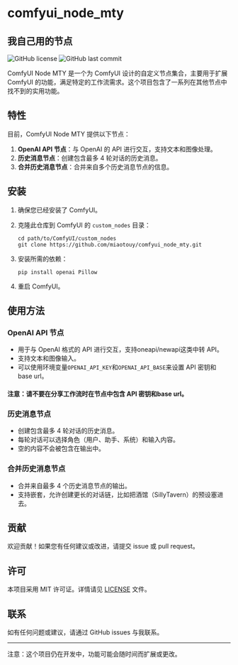 # comfyui_node_mty

## 我自己用的节点


![GitHub license](https://img.shields.io/github/license/miaotouy/comfyui_node_mty)
![GitHub last commit](https://img.shields.io/github/last-commit/miaotouy/comfyui_node_mty)

ComfyUI Node MTY 是一个为 ComfyUI 设计的自定义节点集合，主要用于扩展 ComfyUI 的功能，满足特定的工作流需求。这个项目包含了一系列在其他节点中找不到的实用功能。

## 特性

目前，ComfyUI Node MTY 提供以下节点：

1. **OpenAI API 节点**：与 OpenAI 的 API 进行交互，支持文本和图像处理。
2. **历史消息节点**：创建包含最多 4 轮对话的历史消息。
3. **合并历史消息节点**：合并来自多个历史消息节点的信息。

## 安装

1. 确保您已经安装了 ComfyUI。
2. 克隆此仓库到 ComfyUI 的 `custom_nodes` 目录：

   ```
   cd path/to/ComfyUI/custom_nodes
   git clone https://github.com/miaotouy/comfyui_node_mty.git
   ```

3. 安装所需的依赖：

   ```
   pip install openai Pillow
   ```

4. 重启 ComfyUI。

## 使用方法

### OpenAI API 节点

- 用于与 OpenAI 格式的 API 进行交互，支持oneapi/newapi这类中转 API。
- 支持文本和图像输入。
- 可以使用环境变量`OPENAI_API_KEY`和`OPENAI_API_BASE`来设置 API 密钥和 base url。
  
#### 注意：请不要在分享工作流时在节点中包含 API 密钥和base url。

### 历史消息节点

- 创建包含最多 4 轮对话的历史消息。
- 每轮对话可以选择角色（用户、助手、系统）和输入内容。
- 空的内容不会被包含在输出中。

### 合并历史消息节点

- 合并来自最多 4 个历史消息节点的输出。
- 支持嵌套，允许创建更长的对话链，比如把酒馆（SillyTavern）的预设塞进去。

## 贡献

欢迎贡献！如果您有任何建议或改进，请提交 issue 或 pull request。

## 许可

本项目采用 MIT 许可证。详情请见 [LICENSE](LICENSE) 文件。

## 联系

如有任何问题或建议，请通过 GitHub issues 与我联系。

---

注意：这个项目仍在开发中，功能可能会随时间而扩展或更改。